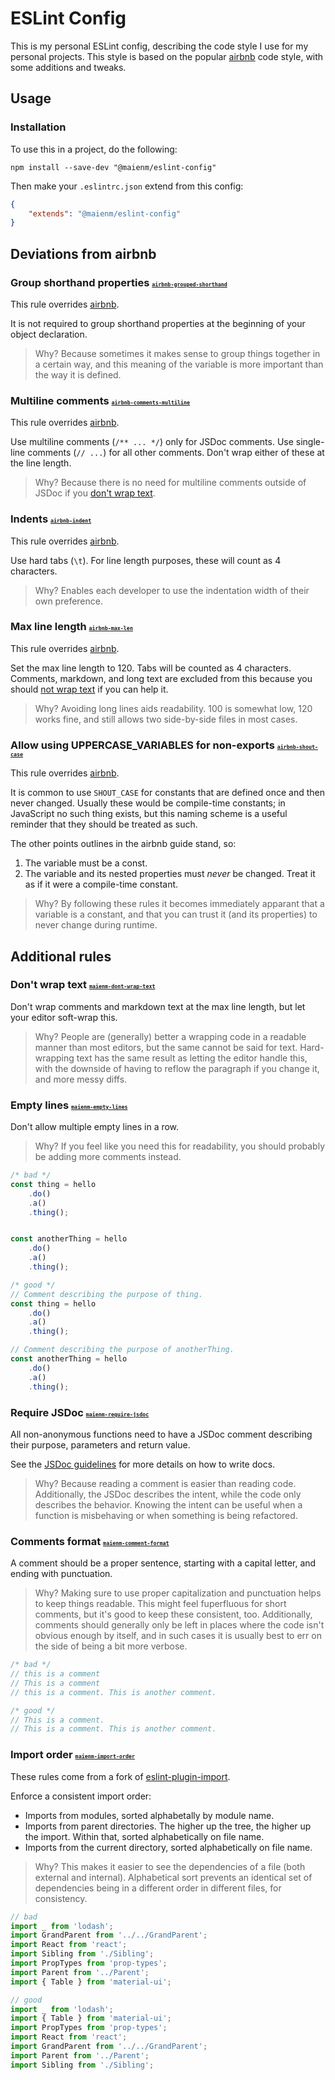 # ESLint Config

This is my personal ESLint config, describing the code style I use for my personal projects. This style is based on the popular [airbnb](https://github.com/airbnb/javascript) code style, with some additions and tweaks.

## Usage

### Installation

To use this in a project, do the following:

```
npm install --save-dev "@maienm/eslint-config"
```

Then make your `.eslintrc.json` extend from this config:

``` json
{
	"extends": "@maienm/eslint-config"
}
```

## Deviations from airbnb

### Group shorthand properties <a name="airbnb-grouped-shorthand" href="#airbnb-grouped-shorthand" style="font-size: 60%;">`airbnb-grouped-shorthand`</a>

This rule overrides [airbnb](https://github.com/airbnb/javascript#objects--grouped-shorthand).

It is not required to group shorthand properties at the beginning of your object declaration.

> Why? Because sometimes it makes sense to group things together in a certain way, and this meaning of the variable is more important than the way it is defined.

### Multiline comments <a name="airbnb-comments-multiline" href="#airbnb-comments-multiline" style="font-size: 60%;">`airbnb-comments-multiline`</a>

This rule overrides [airbnb](https://github.com/airbnb/javascript#comments--multiline).

Use multiline comments (`/** ... */`) only for JSDoc comments. Use single-line comments (`// ...`) for all other comments. Don't wrap either of these at the line length.

> Why? Because there is no need for multiline comments outside of JSDoc if you [don't wrap text](#maienm-dont-wrap-text).

### Indents <a name="airbnb-indent" href="#airbnb-indent" style="font-size: 60%;">`airbnb-indent`</a>

This rule overrides [airbnb](https://github.com/airbnb/javascript#whitespace--spaces).

Use hard tabs (`\t`). For line length purposes, these will count as 4 characters.

> Why? Enables each developer to use the indentation width of their own preference.

### Max line length <a name="airbnb-max-len" href="#airbnb-max-len" style="font-size: 60%;">`airbnb-max-len`</a>

This rule overrides [airbnb](https://github.com/airbnb/javascript#whitespace--max-len).

Set the max line length to 120. Tabs will be counted as 4 characters. Comments, markdown, and long text are excluded from this because you should [not wrap text](#maienm-dont-wrap-text) if you can help it.

> Why? Avoiding long lines aids readability. 100 is somewhat low, 120 works fine, and still allows two side-by-side files in most cases.

### Allow using UPPERCASE_VARIABLES for non-exports <a name="airbnb-shout-case" href="#airbnb-shout-case" style="font-size: 60%;">`airbnb-shout-case`</a>

This rule overrides [airbnb](https://github.com/airbnb/javascript#naming--uppercase).

It is common to use `SHOUT_CASE` for constants that are defined once and then never changed. Usually these would be compile-time constants; in JavaScript no such thing exists, but this naming scheme is a useful reminder that they should be treated as such.

The other points outlines in the airbnb guide stand, so:

1. The variable must be a const.
2. The variable and its nested properties must *never* be changed. Treat it as if it were a compile-time constant.

> Why? By following these rules it becomes immediately apparant that a variable is a constant, and that you can trust it (and its properties) to never change during runtime.

## Additional rules

### Don't wrap text <a name="maienm-dont-wrap-text" href="#maienm-dont-wrap-text" style="font-size: 60%;">`maienm-dont-wrap-text`</a>

Don't wrap comments and markdown text at the max line length, but let your editor soft-wrap this.

> Why? People are (generally) better a wrapping code in a readable manner than most editors, but the same cannot be said for text. Hard-wrapping text has the same result as letting the editor handle this, with the downside of having to reflow the paragraph if you change it, and more messy diffs.

### Empty lines <a name="maienm-empty-lines" href="#maienm-empty-lines" style="font-size: 60%;">`maienm-empty-lines`</a>

Don't allow multiple empty lines in a row.

> Why? If you feel like you need this for readability, you should probably be adding more comments instead.

``` javascript
/* bad */
const thing = hello
	.do()
	.a()
	.thing();


const anotherThing = hello
	.do()
	.a()
	.thing();

/* good */
// Comment describing the purpose of thing.
const thing = hello
	.do()
	.a()
	.thing();

// Comment describing the purpose of anotherThing.
const anotherThing = hello
	.do()
	.a()
	.thing();
```

### Require JSDoc <a name="maienm-require-jsdoc" href="#maienm-require-jsdoc" style="font-size: 60%;">`maienm-require-jsdoc`</a>

All non-anonymous functions need to have a JSDoc comment describing their purpose, parameters and return value.

See the [JSDoc guidelines](docs/jsdoc.md) for more details on how to write docs.

> Why? Because reading a comment is easier than reading code. Additionally, the JSDoc describes the intent, while the code only describes the behavior. Knowing the intent can be useful when a function is misbehaving or when something is being refactored.

### Comments format <a name="maienm-comment-format" href="#maienm-comment-format" style="font-size: 60%;">`maienm-comment-format`</a>

A comment should be a proper sentence, starting with a capital letter, and ending with punctuation.

> Why?  Making sure to use proper capitalization and punctuation helps to keep things readable. This might feel fuperfluous for short comments, but it's good to keep these consistent, too. Additionally, comments should generally only be left in places where the code isn't obvious enough by itself, and in such cases it is usually best to err on the side of being a bit more verbose.

``` javascript
/* bad */
// this is a comment
// This is a comment
// this is a comment. This is another comment.

/* good */
// This is a comment.
// This is a comment. This is another comment.
```

### Import order <a name="maienm-import-order" href="#maienm-import-order" style="font-size: 60%;">`maienm-import-order`</a>

These rules come from a fork of [eslint-plugin-import](https://github.com/MaienM/eslint-plugin-import).

Enforce a consistent import order:

- Imports from modules, sorted alphabetally by module name.
- Imports from parent directories. The higher up the tree, the higher up the import. Within that, sorted alphabetically on file name.
- Imports from the current directory, sorted alphabetically on file name.

> Why? This makes it easier to see the dependencies of a file (both external and internal). Alphabetical sort prevents an identical set of dependencies being in a different order in different files, for consistency.

``` javascript
// bad
import _ from 'lodash';
import GrandParent from '../../GrandParent';
import React from 'react';
import Sibling from './Sibling';
import PropTypes from 'prop-types';
import Parent from '../Parent';
import { Table } from 'material-ui';

// good
import _ from 'lodash';
import { Table } from 'material-ui';
import PropTypes from 'prop-types';
import React from 'react';
import GrandParent from '../../GrandParent';
import Parent from '../Parent';
import Sibling from './Sibling';
```
